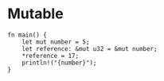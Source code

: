 # Mutable

```rust,editable
fn main() {
    let mut number = 5;
    let reference: &mut u32 = &mut number;
    *reference = 17;
    println!("{number}");
} 

```
